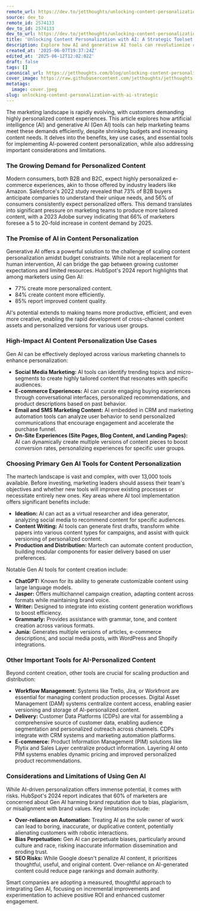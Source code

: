 ```yaml
---
remote_url: https://dev.to/jetthoughts/unlocking-content-personalization-with-ai-a-strategic-toolset-guide-34ol
source: dev_to
remote_id: 2574133
dev_to_id: 2574133
dev_to_url: https://dev.to/jetthoughts/unlocking-content-personalization-with-ai-a-strategic-toolset-guide-34ol
title: 'Unlocking Content Personalization with AI: A Strategic Toolset Guide'
description: Explore how AI and generative AI tools can revolutionize content personalization for marketing teams, addressing growing customer demands and budget constraints. Learn about key use cases, essential tools, and important considerations for successful implementation.
created_at: '2025-06-07T19:37:24Z'
edited_at: '2025-06-12T12:02:02Z'
draft: false
tags: []
canonical_url: https://jetthoughts.com/blog/unlocking-content-personalization-with-ai-strategic/
cover_image: https://raw.githubusercontent.com/jetthoughts/jetthoughts.github.io/master/content/blog/unlocking-content-personalization-with-ai-strategic/cover.jpeg
metatags:
  image: cover.jpeg
slug: unlocking-content-personalization-with-ai-strategic
---
```

The marketing landscape is rapidly evolving, with customers demanding highly personalized content experiences. This article explores how artificial intelligence (AI) and generative AI (Gen AI) tools can help marketing teams meet these demands efficiently, despite shrinking budgets and increasing content needs. It delves into the benefits, key use cases, and essential tools for implementing AI-powered content personalization, while also addressing important considerations and limitations.

### The Growing Demand for Personalized Content

Modern consumers, both B2B and B2C, expect highly personalized e-commerce experiences, akin to those offered by industry leaders like Amazon. Salesforce's 2022 study revealed that 73% of B2B buyers anticipate companies to understand their unique needs, and 56% of consumers consistently expect personalized offers. This demand translates into significant pressure on marketing teams to produce more tailored content, with a 2023 Adobe survey indicating that 66% of marketers foresee a 5 to 20-fold increase in content demand by 2025.

### The Promise of AI in Content Personalization

Generative AI offers a powerful solution to the challenge of scaling content personalization amidst budget constraints. While not a replacement for human intervention, AI can bridge the gap between growing customer expectations and limited resources. HubSpot's 2024 report highlights that among marketers using Gen AI:

*   77% create more personalized content.
*   84% create content more efficiently.
*   85% report improved content quality.

AI's potential extends to making teams more productive, efficient, and even more creative, enabling the rapid development of cross-channel content assets and personalized versions for various user groups.

### High-Impact AI Content Personalization Use Cases

Gen AI can be effectively deployed across various marketing channels to enhance personalization:

*   **Social Media Marketing:** AI tools can identify trending topics and micro-segments to create highly tailored content that resonates with specific audiences.
*   **E-commerce Experiences:** AI can curate engaging buying experiences through conversational interfaces, personalized recommendations, and product descriptions based on past behavior.
*   **Email and SMS Marketing Content:** AI embedded in CRM and marketing automation tools can analyze user behavior to send personalized communications that encourage engagement and accelerate the purchase funnel.
*   **On-Site Experiences (Site Pages, Blog Content, and Landing Pages):** AI can dynamically create multiple versions of content pieces to boost conversion rates, personalizing experiences for specific user groups.

### Choosing Primary Gen AI Tools for Content Personalization

The martech landscape is vast and complex, with over 13,000 tools available. Before investing, marketing leaders should assess their team's objectives and whether new tools will improve existing processes or necessitate entirely new ones. Key areas where AI tool implementation offers significant benefits include:

*   **Ideation:** AI can act as a virtual researcher and idea generator, analyzing social media to recommend content for specific audiences.
*   **Content Writing:** AI tools can generate first drafts, transform white papers into various content types for campaigns, and assist with quick versioning of personalized content.
*   **Production and Distribution:** Martech can automate content production, building modular components for easier delivery based on user preferences.

Notable Gen AI tools for content creation include:

*   **ChatGPT:** Known for its ability to generate customizable content using large language models.
*   **Jasper:** Offers multichannel campaign creation, adapting content across formats while maintaining brand voice.
*   **Writer:** Designed to integrate into existing content generation workflows to boost efficiency.
*   **Grammarly:** Provides assistance with grammar, tone, and content creation across various formats.
*   **Junia:** Generates multiple versions of articles, e-commerce descriptions, and social media posts, with WordPress and Shopify integrations.

### Other Important Tools for AI-Personalized Content

Beyond content creation, other tools are crucial for scaling production and distribution:

*   **Workflow Management:** Systems like Trello, Jira, or Workfront are essential for managing content production processes. Digital Asset Management (DAM) systems centralize content access, enabling easier versioning and storage of AI-personalized content.
*   **Delivery:** Customer Data Platforms (CDPs) are vital for assembling a comprehensive source of customer data, enabling audience segmentation and personalized outreach across channels. CDPs integrate with CRM systems and marketing automation platforms.
*   **E-commerce:** Product Information Management (PIM) solutions like Plytix and Sales Layer centralize product information. Layering AI onto PIM systems enables dynamic pricing and improved personalized product recommendations.

### Considerations and Limitations of Using Gen AI

While AI-driven personalization offers immense potential, it comes with risks. HubSpot's 2024 report indicates that 60% of marketers are concerned about Gen AI harming brand reputation due to bias, plagiarism, or misalignment with brand values. Key limitations include:

*   **Over-reliance on Automation:** Treating AI as the sole owner of work can lead to boring, inaccurate, or duplicative content, potentially alienating customers with robotic interactions.
*   **Bias Perpetuation:** Gen AI can perpetuate biases, particularly around culture and race, risking inaccurate information dissemination and eroding trust.
*   **SEO Risks:** While Google doesn't penalize AI content, it prioritizes thoughtful, useful, and original content. Over-reliance on AI-generated content could reduce page rankings and domain authority.

Smart companies are adopting a measured, thoughtful approach to integrating Gen AI, focusing on incremental improvements and experimentation to achieve positive ROI and enhanced customer engagement.